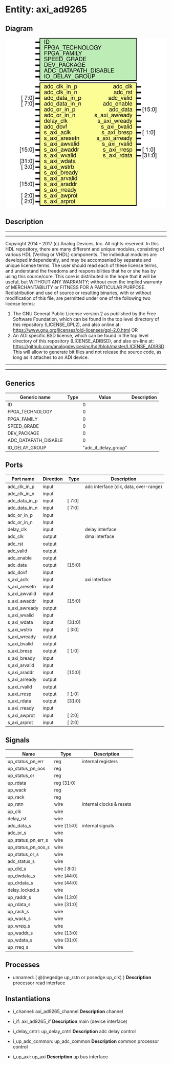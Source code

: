 # Entity: axi_ad9265

## Diagram

![Diagram](axi_ad9265.svg "Diagram")
## Description

***************************************************************************
 ***************************************************************************
 Copyright 2014 - 2017 (c) Analog Devices, Inc. All rights reserved.
 In this HDL repository, there are many different and unique modules, consisting
 of various HDL (Verilog or VHDL) components. The individual modules are
 developed independently, and may be accompanied by separate and unique license
 terms.
 The user should read each of these license terms, and understand the
 freedoms and responsibilities that he or she has by using this source/core.
 This core is distributed in the hope that it will be useful, but WITHOUT ANY
 WARRANTY; without even the implied warranty of MERCHANTABILITY or FITNESS FOR
 A PARTICULAR PURPOSE.
 Redistribution and use of source or resulting binaries, with or without modification
 of this file, are permitted under one of the following two license terms:
   1. The GNU General Public License version 2 as published by the
      Free Software Foundation, which can be found in the top level directory
      of this repository (LICENSE_GPL2), and also online at:
      <https://www.gnu.org/licenses/old-licenses/gpl-2.0.html>
 OR
   2. An ADI specific BSD license, which can be found in the top level directory
      of this repository (LICENSE_ADIBSD), and also on-line at:
      https://github.com/analogdevicesinc/hdl/blob/master/LICENSE_ADIBSD
      This will allow to generate bit files and not release the source code,
      as long as it attaches to an ADI device.
 ***************************************************************************
 ***************************************************************************
 
## Generics

| Generic name         | Type | Value                | Description |
| -------------------- | ---- | -------------------- | ----------- |
| ID                   |      | 0                    |             |
| FPGA_TECHNOLOGY      |      | 0                    |             |
| FPGA_FAMILY          |      | 0                    |             |
| SPEED_GRADE          |      | 0                    |             |
| DEV_PACKAGE          |      | 0                    |             |
| ADC_DATAPATH_DISABLE |      | 0                    |             |
| IO_DELAY_GROUP       |      | "adc_if_delay_group" |             |
## Ports

| Port name     | Direction | Type   | Description                           |
| ------------- | --------- | ------ | ------------------------------------- |
| adc_clk_in_p  | input     |        | adc interface (clk, data, over-range) |
| adc_clk_in_n  | input     |        |                                       |
| adc_data_in_p | input     | [ 7:0] |                                       |
| adc_data_in_n | input     | [ 7:0] |                                       |
| adc_or_in_p   | input     |        |                                       |
| adc_or_in_n   | input     |        |                                       |
| delay_clk     | input     |        | delay interface                       |
| adc_clk       | output    |        | dma interface                         |
| adc_rst       | output    |        |                                       |
| adc_valid     | output    |        |                                       |
| adc_enable    | output    |        |                                       |
| adc_data      | output    | [15:0] |                                       |
| adc_dovf      | input     |        |                                       |
| s_axi_aclk    | input     |        | axi interface                         |
| s_axi_aresetn | input     |        |                                       |
| s_axi_awvalid | input     |        |                                       |
| s_axi_awaddr  | input     | [15:0] |                                       |
| s_axi_awready | output    |        |                                       |
| s_axi_wvalid  | input     |        |                                       |
| s_axi_wdata   | input     | [31:0] |                                       |
| s_axi_wstrb   | input     | [ 3:0] |                                       |
| s_axi_wready  | output    |        |                                       |
| s_axi_bvalid  | output    |        |                                       |
| s_axi_bresp   | output    | [ 1:0] |                                       |
| s_axi_bready  | input     |        |                                       |
| s_axi_arvalid | input     |        |                                       |
| s_axi_araddr  | input     | [15:0] |                                       |
| s_axi_arready | output    |        |                                       |
| s_axi_rvalid  | output    |        |                                       |
| s_axi_rresp   | output    | [ 1:0] |                                       |
| s_axi_rdata   | output    | [31:0] |                                       |
| s_axi_rready  | input     |        |                                       |
| s_axi_awprot  | input     | [ 2:0] |                                       |
| s_axi_arprot  | input     | [ 2:0] |                                       |
## Signals

| Name               | Type           | Description               |
| ------------------ | -------------- | ------------------------- |
| up_status_pn_err   | reg            | internal registers        |
| up_status_pn_oos   | reg            |                           |
| up_status_or       | reg            |                           |
| up_rdata           | reg     [31:0] |                           |
| up_wack            | reg            |                           |
| up_rack            | reg            |                           |
| up_rstn            | wire           | internal clocks & resets  |
| up_clk             | wire           |                           |
| delay_rst          | wire           |                           |
| adc_data_s         | wire [15:0]    | internal signals          |
| adc_or_s           | wire           |                           |
| up_status_pn_err_s | wire           |                           |
| up_status_pn_oos_s | wire           |                           |
| up_status_or_s     | wire           |                           |
| adc_status_s       | wire           |                           |
| up_dld_s           | wire [ 8:0]    |                           |
| up_dwdata_s        | wire [44:0]    |                           |
| up_drdata_s        | wire [44:0]    |                           |
| delay_locked_s     | wire           |                           |
| up_raddr_s         | wire [13:0]    |                           |
| up_rdata_s         | wire [31:0]    |                           |
| up_rack_s          | wire           |                           |
| up_wack_s          | wire           |                           |
| up_wreq_s          | wire           |                           |
| up_waddr_s         | wire [13:0]    |                           |
| up_wdata_s         | wire [31:0]    |                           |
| up_rreq_s          | wire           |                           |
## Processes
- unnamed: ( @(negedge up_rstn or posedge up_clk) )
**Description**
processor read interface

## Instantiations

- i_channel: axi_ad9265_channel
**Description**
channel

- i_if: axi_ad9265_if
**Description**
main (device interface)

- i_delay_cntrl: up_delay_cntrl
**Description**
adc delay control

- i_up_adc_common: up_adc_common
**Description**
common processor control

- i_up_axi: up_axi
**Description**
up bus interface

